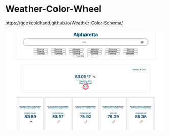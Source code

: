 # Weather-Color-Wheel

https://geekcoldhand.github.io/Weather-Color-Schema/

![A user gets weather data from the openweather api.](./img/Weather-wheel.png)
